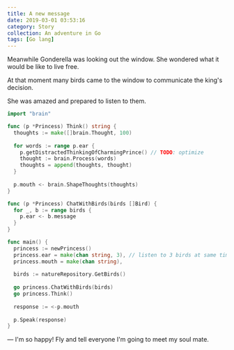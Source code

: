 ```yaml
---
title: A new message
date: 2019-03-01 03:53:16
category: Story
collection: An adventure in Go
tags: [Go lang]
---
```


Meanwhile Gonderella was looking out the window. She wondered what it would be
like to live free.

At that moment many birds came to the window to communicate the king's decision.

She was amazed and prepared to listen to them.

```go
import "brain"

func (p *Princess) Think() string {
  thoughts := make([]brain.Thought, 100)
  
  for words := range p.ear {
    p.getDistractedThinkingOfCharmingPrince() // TODO: optimize
    thought := brain.Process(words)
    thoughts = append(thoughts, thought)
  }
  
  p.mouth <- brain.ShapeThoughts(thoughts)
}

func (p *Princess) ChatWithBirds(birds []Bird) {
  for _, b := range birds {
    p.ear <- b.message
  }
}

func main() {
  princess := newPrincess()
  princess.ear = make(chan string, 3), // listen to 3 birds at same time
  princess.mouth = make(chan string),
  
  birds := natureRepository.GetBirds()
  
  go princess.ChatWithBirds(birds)
  go princess.Think()
  
  response := <-p.mouth
  
  p.Speak(response)
}
```

— I'm so happy! Fly and tell everyone I'm going to meet my soul mate.
